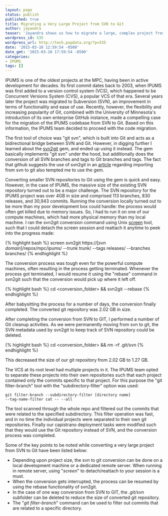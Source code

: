 ```yaml
---
layout: page
status: publish
published: true
title: Migrating a Very Large Project from SVN to Git
author: jayandra
teaser: 'Jayandra shows us how to migrate a large, complex project from Subversion to Git.'
wordpress_id: 535
wordpress_url: http://tech.popdata.org/?p=535
date: '2015-03-10 12:59:54 -0500'
date_gmt: '2015-03-10 17:59:54 -0500'
categories:
- IPUMS
tags: []
---
```

IPUMS is one of the oldest projects at the MPC, having been in active development for decades. Its first commit dates back to 2003, when IPUMS was first added to a version control system (VCS), which happened to be Concurrent Versions System (CVS), a popular VCS of that era. Several years later the project was migrated to Subversion (SVN), an improvement in terms of functionality and ease of use. Recently, however, the flexibility and increasing popularity of Git, combined with the University of Minnesota's introduction of its own enterprise GitHub instance, made a compelling case for the migration of the IPUMS codebase from SVN to Git. Based on this information, the IPUMS team decided to proceed with the code migration.

The first tool of choice was "git svn", which is built into Git and acts as a bidirectional bridge between SVN and Git. However, in digging further I learned about the <a href="https://rubygems.org/gems/svn2git">svn2git</a> gem, and ended up using it instead. The gem basically implements "git svn" under the hood, but additionally does the conversion of all SVN branches and tags to Git branches and tags. The fact that github suggests the use of svn2git in an <a href="https://help.github.com/articles/importing-from-subversion">article</a> regarding importing from svn to git also tempted me to use the gem.

Converting smaller SVN repositories to Git using the gem is quick and easy. However, in the case of IPUMS, the massive size of the existing SVN repository turned out to be a major challenge. The SVN repository for the IPUMS project was over 4GB in size and comprised 113 branches, 830 releases, and 30,943 commits. Running the conversion locally turned out to be more than my poor development box could handle: the process would often get killed due to memory issues. So, I had to run it on one of our compute machines, which had more physical memory than my local machine. I ran the svn2git conversion command using Unix <a href="https://www.gnu.org/software/screen/manual/screen.html">screen</a> tool, such that I could detach the screen session and reattach it anytime to peek into the progress made:

{% highlight bash %}
screen svn2git https://[<i>svn domain</i>]/repos/mpc/ipums/ --trunk trunk/ --tags releases/ --branches branches/
{% endhighlight %}

The conversion process was tough even for the powerful compute machines, often resulting in the process getting terminated. Whenever the process got terminated, I would resume it using the "rebase" command in svn2git such that the conversion would pick up where it left off.

{% highlight bash %}
cd <conversion_folder> && svn2git --rebase
{% endhighlight %}

After babysitting the process for a number of days, the conversion finally completed. The converted git repository was 2.02 GB in size.

After completing the conversion from SVN to GIT, I performed a number of Git cleanup activities. As we were permanently moving from svn to git, the SVN metadata used by svn2git to keep track of SVN repository could be deleted.

{% highlight bash %}
cd <conversion_folder> && rm -rf .git/svn
{% endhighlight %}

This decreased the size of our git repository from 2.02 GB to 1.27 GB.

The VCS at its root level had multiple projects in it. The IPUMS team opted to separate these projects into their own repositories such that each project contained only the commits specific to that project. For this purpose the "git filter-branch" tool with the "subdirectory-filter" option was used:

<code>git filter-branch --subdirectory-filter [directory name] --tag-name-filter cat -- --all</code>

The tool scanned through the whole repo and filtered out the commits that were related to the specified subdirectory. This filter operation was fast, and in no time the individual projects were separated to their own git repositories. Finally our capistrano deployment tasks were modified such that they would use the Git repository instead of SVN, and the conversion process was completed.

Some of the key points to be noted while converting a very large project from SVN to Git have been listed below:

* Depending upon project size, the svn to git conversion can be done on a local development machine or a dedicated remote server. When running in remote server, using "<em>screen</em>" to detach/reattach to your session is a must.
* When the conversion gets interrupted, the process can be resumed by using the rebase functionality of svn2git.
* In the case of one way conversion from SVN to GIT, the <em>.git/svn</em> subfolder can be deleted to reduce the size of converted git repository.
* The "<em>git filter-branch</em>" command can be used to filter out commits that are related to a specific directory.


